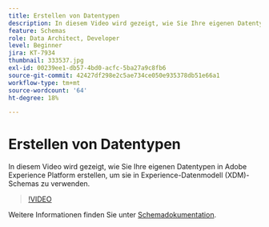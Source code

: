 ```yaml
---
title: Erstellen von Datentypen
description: In diesem Video wird gezeigt, wie Sie Ihre eigenen Datentypen in Adobe Experience Platform erstellen, um sie in Experience-Datenmodell (XDM)-Schemas zu verwenden.
feature: Schemas
role: Data Architect, Developer
level: Beginner
jira: KT-7934
thumbnail: 333537.jpg
exl-id: 00239ee1-db57-4bd0-acfc-5ba27a9c8fb6
source-git-commit: 42427df298e2c5ae734ce050e935378db51e66a1
workflow-type: tm+mt
source-wordcount: '64'
ht-degree: 18%

---
```


# Erstellen von Datentypen

In diesem Video wird gezeigt, wie Sie Ihre eigenen Datentypen in Adobe Experience Platform erstellen, um sie in Experience-Datenmodell (XDM)-Schemas zu verwenden.

>[!VIDEO](https://video.tv.adobe.com/v/333537?quality=12&learn=on)

Weitere Informationen finden Sie unter [Schemadokumentation](https://experienceleague.adobe.com/docs/experience-platform/xdm/home.html?lang=de).
